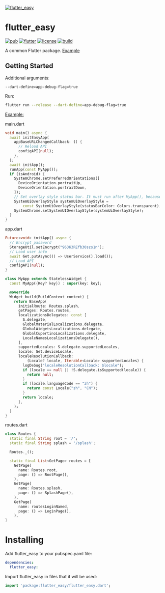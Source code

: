 [![flutter_easy](https://socialify.git.ci/OctMon/flutter_easy/image?description=1&descriptionEditable=A%20common%20Flutter%20package.&font=Inter&forks=1&issues=1&logo=https%3A%2F%2Fraw.githubusercontent.com%2Fflutter%2Fwebsite%2Fmaster%2Fsrc%2F_assets%2Fimage%2Fflutter-lockup.png&owner=1&pattern=Floating%20Cogs&pulls=1&stargazers=1&theme=Dark)](https://octmon.github.io/)

# flutter_easy

[![pub](https://img.shields.io/pub/v/flutter_easy.svg)](https://pub.dev/packages/flutter_easy)
[![flutter](https://img.shields.io/badge/flutter-Android%7CiOS%7CWeb%7CWindows%7CMac-blue.svg)](https://flutter.dev)
[![license](https://img.shields.io/badge/license-MIT-green.svg)](https://github.com/OctMon/flutter_easy/blob/main/LICENSE)
[![build](https://github.com/OctMon/flutter_easy/workflows/build/badge.svg)](https://github.com/OctMon/flutter_easy/actions)

A common Flutter package.
[Example](https://octmon.github.io/flutter_easy/)

## Getting Started

Additional arguments:
```
--dart-define=app-debug-flag=true
```

Run:
```bash
flutter run --release --dart-define=app-debug-flag=true
```

[Example:](https://github.com/OctMon/flutter_easy/releases)

main.dart

```dart
void main() async {
  await initEasyApp(
    appBaseURLChangedCallback: () {
      // Reload API
      configAPI(null);
    },
  );
  await initApp();
  runApp(const MyApp());
  if (isAndroid) {
    SystemChrome.setPreferredOrientations([
      DeviceOrientation.portraitUp,
      DeviceOrientation.portraitDown,
    ]);
    // Set overlay style status bar. It must run after MyApp(), because MaterialApp may override it.
    SystemUiOverlayStyle systemUiOverlayStyle =
        const SystemUiOverlayStyle(statusBarColor: Colors.transparent);
    SystemChrome.setSystemUIOverlayStyle(systemUiOverlayStyle);
  }
}
```

app.dart

```dart
Future<void> initApp() async {
  // Encrypt password
  StorageUtil.setEncrypt("963K3REfb30szs1n");
  // Load user info
  await Get.putAsync(() => UserService().load());
  // Load API
  configAPI(null);
}

class MyApp extends StatelessWidget {
  const MyApp({Key? key}) : super(key: key);

  @override
  Widget build(BuildContext context) {
    return BaseApp(
      initialRoute: Routes.splash,
      getPages: Routes.routes,
      localizationsDelegates: const [
        S.delegate,
        GlobalMaterialLocalizations.delegate,
        GlobalWidgetsLocalizations.delegate,
        GlobalCupertinoLocalizations.delegate,
        LocaleNamesLocalizationsDelegate(),
      ],
      supportedLocales: S.delegate.supportedLocales,
      locale: Get.deviceLocale,
      localeResolutionCallback:
          (Locale? locale, Iterable<Locale> supportedLocales) {
        logDebug("localeResolutionCallback: $locale");
        if (locale == null || !S.delegate.isSupported(locale)) {
          return null;
        }
        if (locale.languageCode == "zh") {
          return const Locale("zh", "CN");
        }
        return locale;
      },
    );
  }
}
```

routes.dart

```dart
class Routes {
  static final String root = '/';
  static final String splash = '/splash';

  Routes._();

  static final List<GetPage> routes = [
    GetPage(
      name: Routes.root,
      page: () => RootPage(),
    ),
    GetPage(
      name: Routes.splash,
      page: () => SplashPage(),
    ),
    GetPage(
      name: routesLoginNamed,
      page: () => LoginPage(),
    ),
}
```



# Installing

Add flutter_easy to your pubspec.yaml file:

```yaml
dependencies:
  flutter_easy:
```

Import flutter_easy in files that it will be used:

```dart
import 'package:flutter_easy/flutter_easy.dart';
```

